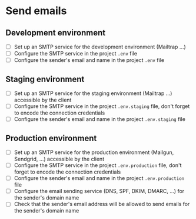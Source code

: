 # Send emails

## Development environment
- [ ] Set up an SMTP service for the development environment (Mailtrap ...)
- [ ] Configure the SMTP service in the project `.env` file
- [ ] Configure the sender's email and name in the project `.env` file

## Staging environment
- [ ] Set up an SMTP service for the staging environment (Mailtrap ...) accessible by the client
- [ ] Configure the SMTP service in the project `.env.staging` file, don't forget to encode the connection credentials
- [ ] Configure the sender's email and name in the project `.env.staging` file

## Production environment
- [ ] Set up an SMTP service for the production environment (Mailgun, Sendgrid, ...) accessible by the client
- [ ] Configure the SMTP service in the project `.env.production` file, don't forget to encode the connection credentials
- [ ] Configure the sender's email and name in the project `.env.production` file
- [ ] Configure the email sending service (DNS, SPF, DKIM, DMARC, ...) for the sender's domain name
- [ ] Check that the sender's email address will be allowed to send emails for the sender's domain name
